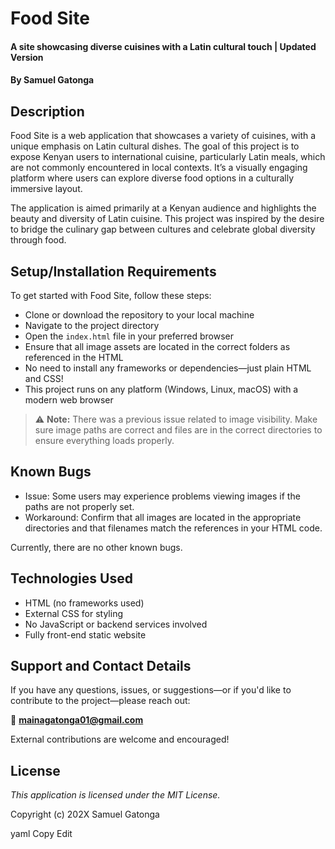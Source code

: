# Food Site  
#### A site showcasing diverse cuisines with a Latin cultural touch | Updated Version  
#### By **Samuel Gatonga**

## Description  
Food Site is a web application that showcases a variety of cuisines, with a unique emphasis on Latin cultural dishes. The goal of this project is to expose Kenyan users to international cuisine, particularly Latin meals, which are not commonly encountered in local contexts. It’s a visually engaging platform where users can explore diverse food options in a culturally immersive layout.

The application is aimed primarily at a Kenyan audience and highlights the beauty and diversity of Latin cuisine. This project was inspired by the desire to bridge the culinary gap between cultures and celebrate global diversity through food.

## Setup/Installation Requirements  
To get started with Food Site, follow these steps:

* Clone or download the repository to your local machine  
* Navigate to the project directory  
* Open the `index.html` file in your preferred browser  
* Ensure that all image assets are located in the correct folders as referenced in the HTML  
* No need to install any frameworks or dependencies—just plain HTML and CSS!  
* This project runs on any platform (Windows, Linux, macOS) with a modern web browser

> ⚠️ **Note:** There was a previous issue related to image visibility. Make sure image paths are correct and files are in the correct directories to ensure everything loads properly.

## Known Bugs  
* Issue: Some users may experience problems viewing images if the paths are not properly set.  
* Workaround: Confirm that all images are located in the appropriate directories and that filenames match the references in your HTML code.  

Currently, there are no other known bugs.

## Technologies Used  
* HTML (no frameworks used)  
* External CSS for styling  
* No JavaScript or backend services involved  
* Fully front-end static website  

## Support and Contact Details  
If you have any questions, issues, or suggestions—or if you'd like to contribute to the project—please reach out:

📧 **mainagatonga01@gmail.com**

External contributions are welcome and encouraged!

## License  
*This application is licensed under the MIT License.*

Copyright (c) 202X Samuel Gatonga

yaml
Copy
Edit
